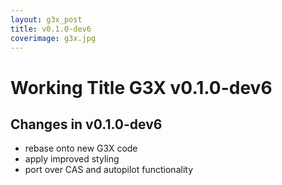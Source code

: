```yaml
---
layout: g3x_post
title: v0.1.0-dev6
coverimage: g3x.jpg
---
```

# Working Title G3X v0.1.0-dev6
## Changes in v0.1.0-dev6

* rebase onto new G3X code
* apply improved styling
* port over CAS and autopilot functionality